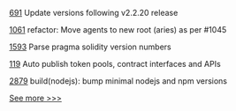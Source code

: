 
[691](https://github.com/hyperledger/fabric-sdk-node/pull/691) Update versions following v2.2.20 release

[1061](https://github.com/hyperledger/aries-vcx/pull/1061) refactor: Move agents to new root (aries) as per #1045

[1593](https://github.com/hyperledger/solang/pull/1593) Parse pragma solidity version numbers

[119](https://github.com/hyperledger/firefly-sandbox/pull/119) Auto publish token pools, contract interfaces and APIs

[2879](https://github.com/hyperledger/cacti/pull/2879) build(nodejs): bump minimal nodejs and npm versions


[See more >>>](https://start-here.hyperledger.org/pull-requests)
